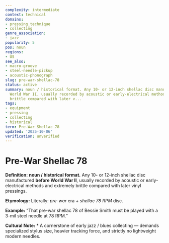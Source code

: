 ```yaml
---
complexity: intermediate
context: technical
domains:
- pressing_technique
- collecting
genre_association:
- jazz
popularity: 5
pos: noun
regions:
- US
see_also:
- macro-groove
- steel-needle-pickup
- acoustic-phonograph
slug: pre-war-shellac-78
status: active
summary: noun / historical format. Any 10- or 12-inch shellac disc manufactured before
  World War II, usually recorded by acoustic or early-electrical methods and extremely
  brittle compared with later v...
tags:
- equipment
- pressing
- collecting
- historical
term: Pre-War Shellac 78
updated: '2025-10-06'
verification: unverified
---
```


# Pre-War Shellac 78

**Definition:** **noun / historical format.** Any 10- or 12-inch shellac disc manufactured **before World War II**, usually recorded by acoustic or early-electrical methods and extremely brittle compared with later vinyl pressings.

**Etymology:** Literally: *pre-war* era + *shellac 78 RPM* disc.

**Example:** “That pre-war shellac 78 of Bessie Smith must be played with a 3-mil steel needle at 78 RPM.”

**Cultural Note:** * A cornerstone of early jazz / blues collecting — demands specialized stylus size, heavier tracking force, and strictly no lightweight modern needles.

